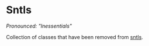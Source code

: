 Sntls
=====

*Pronounced: "Inessentials"*

Collection of classes that have been removed from [sntls](https://github.com/danstocker/sntls).
